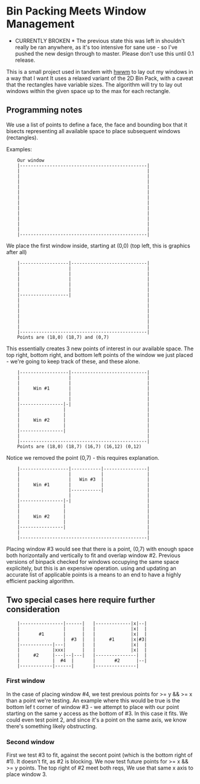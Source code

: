 # Bin Packing Meets Window Management

* CURRENTLY BROKEN *
The previous state this was left in shouldn't really be ran anywhere, as it's too intensive for sane use - so I've pushed the new design through to master. Please don't use this until 0.1 release.

This is a small project used in tandem with [hwwm](https://github.com/halfwit/hwwm) to lay out my windows in a way that I want
It uses a relaxed variant of the 2D Bin Pack, with a caveat that the rectangles have variable sizes.
The algorithm will try to lay out windows within the given space up to the max for each rectangle.

## Programming notes

We use a list of points to define a face, the face and bounding box that it bisects representing all available space to place subsequent windows (rectangles).

Examples:

```
	Our window
	|-----------------------------------------------|
	|                                               |
	|                                               |
	|                                               |
	|                                               |
	|                                               |
	|                                               |
	|                                               |
	|                                               |
	|                                               |
	|                                               |
	|                                               |
	|                                               |
	|-----------------------------------------------|
```
	
We place the first window inside, starting at (0,0) (top left, this is graphics after all)

```
	|------------------|----------------------------|
	|                  |                            |
	|                  |                            |
	|                  |                            |
	|                  |                            |
	|                  |                            |
	|------------------|                            |
	|                                               |
	|                                               |
	|                                               |
	|                                               |
	|                                               |
	|                                               |
	|-----------------------------------------------|
	Points are (18,0) (18,7) and (0,7)
```

This essentially creates 3 new points of interest in our available space. The top right, bottom right, and bottom left points of the window we just placed - we're going to keep track of these, and these alone.

```
	|------------------|----------------------------|
	|                  |                            |
	|                  |                            |
	|     Win #1       |                            |
	|                  |                            |
	|                  |                            |
	|----------------|-|                            |
	|                |                              |
	|                |                              |
	|     Win #2     |                              |
	|                |                              |
	|----------------|                              |
	|                                               |
	|-----------------------------------------------|
	Points are (18,0) (18,7) (16,7) (16,12) (0,12)
```

Notice we removed the point (0,7) - this requires explanation.

```
	|------------------|-----------|----------------|
	|                  |           |                |
	|                  |   Win #3  |                |
	|     Win #1       |           |                |
	|                  |-----------|                |
	|                  |                            |
	|----------------|-|                            |
	|                |                              |
	|                |                              |
	|     Win #2     |                              |
	|                |                              |
	|----------------|                              |
	|                                               |
	|-----------------------------------------------|

```

Placing window #3 would see that there is a point, (0,7) with enough space both horizontally and vertically to fit and overlap window #2. Previous versions of binpack checked for windows occupying the same space explicitely, but this is an expensive operation. using and updating an accurate list of applicable points is a means to an end to have a highly efficient packing algorithm. 

## Two special cases here require further consideration

```
    |----------------|------|   |-------------|x|--|
    |                |      |   |             |x|  |
    |       #1       |      |   |             |x|  |
    |                |  #3  |   |     #1      |x|#3|
    |------------|---|      |   |             |x|  |
    |            |xxx|      |   |             |x|  |
    |     #2     |---|--|---|   |---------------|  |
    |            |  #4  |       |       #2      |--|
    |------------|------|       |---------------|

```

### First window

In the case of placing window #4, we test previous points for >= y && >= x than a point we're testing. An example where this would be true is the bottom lef
t corner of window #3 - we attempt to place with our point starting on the same y access as the bottom of #3. In this case it fits. We could even test point 2, and since it's a point on the same axis, we know there's something likely obstructing.

### Second window

First we test #3 to fit, against the secont point (which is the bottom right of #1). It doesn't fit, as #2 is blocking. We now test future points for >= x && >= y points. The top right of #2 meet both reqs, We use that same x axis to place window 3.
